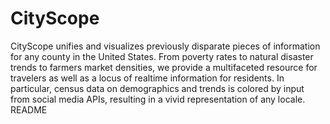 # CityScope
CityScope unifies and visualizes previously disparate pieces of information for any county in the United States. From poverty rates to natural disaster trends to farmers market densities, we provide a multifaceted resource for travelers as well as a locus of realtime information for residents. In particular, census data on demographics and trends is colored by input from social media APIs, resulting in a vivid representation of any locale. 
README
